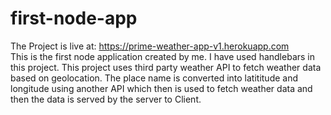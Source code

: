 # first-node-app

The Project is live at: <a href="https://prime-weather-app-v1.herokuapp.com/about">https://prime-weather-app-v1.herokuapp.com</a><br>
This is the first node application created by me. I have used handlebars in this project. This project uses third party weather API to fetch weather data based on geolocation. The place name is converted into latititude and longitude using another API which then is used to fetch weather data and then the data is served by the server to Client.
